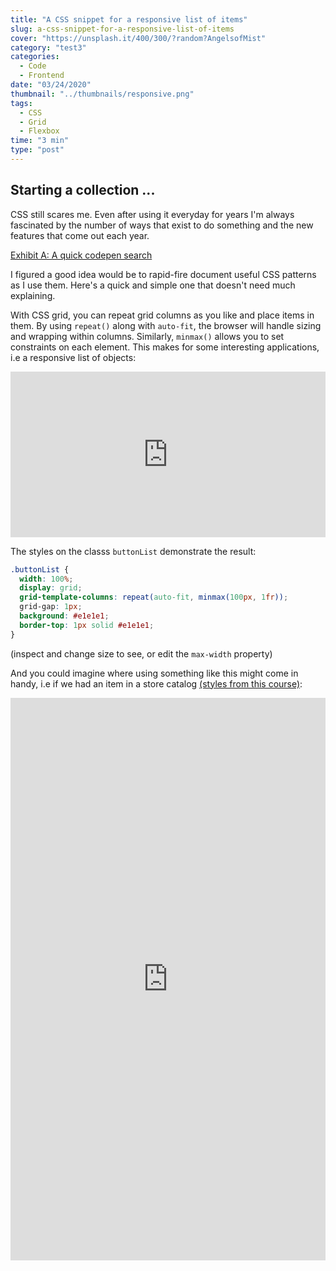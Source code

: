 ```yaml
---
title: "A CSS snippet for a responsive list of items"
slug: a-css-snippet-for-a-responsive-list-of-items
cover: "https://unsplash.it/400/300/?random?AngelsofMist"
category: "test3"
categories:
  - Code
  - Frontend
date: "03/24/2020"
thumbnail: "../thumbnails/responsive.png"
tags:
  - CSS
  - Grid
  - Flexbox
time: "3 min"
type: "post"
---
```


## Starting a collection ...

CSS still scares me. Even after using it everyday for years I'm always fascinated by the number of ways that exist to do something and the new features that come out each year.

[Exhibit A: A quick codepen search](https://codepen.io/search/pens?q=css+art)

I figured a good idea would be to rapid-fire document useful CSS patterns as I use them. Here's a quick and simple one that doesn't need much explaining.

With CSS grid, you can repeat grid columns as you like and place items in them. By using `repeat()` along with `auto-fit`, the browser will handle sizing and wrapping within columns. Similarly, `minmax()` allows you to set constraints on each element. This makes for some interesting applications, i.e a responsive list of objects:

<iframe height="265" style="width: 100%;" scrolling="no" title="Item Container" src="https://codepen.io/funsaized/embed/GRpLMWp?height=265&theme-id=dark&default-tab=result" frameborder="no" allowtransparency="true" allowfullscreen="true">
  See the Pen <a href='https://codepen.io/funsaized/pen/GRpLMWp'>Item Container</a> by Sai Nimmagadda
  (<a href='https://codepen.io/funsaized'>@funsaized</a>) on <a href='https://codepen.io'>CodePen</a>.
</iframe>

The styles on the classs `buttonList` demonstrate the result:

```css
.buttonList {
  width: 100%;
  display: grid;
  grid-template-columns: repeat(auto-fit, minmax(100px, 1fr));
  grid-gap: 1px;
  background: #e1e1e1;
  border-top: 1px solid #e1e1e1;
}
```

(inspect and change size to see, or edit the `max-width` property)

And you could imagine where using something like this might come in handy, i.e if we had an item in a store catalog [(styles from this course)](https://advancedreact.com/):

<iframe height="900" style="width: 100%;" scrolling="no" title="Supreme store item" src="https://codepen.io/funsaized/embed/NWGPaZX?height=900&theme-id=dark&default-tab=result" frameborder="no" allowtransparency="true" allowfullscreen="true">
  See the Pen <a href='https://codepen.io/funsaized/pen/NWGPaZX'>Supreme store item</a> by Sai Nimmagadda
  (<a href='https://codepen.io/funsaized'>@funsaized</a>) on <a href='https://codepen.io'>CodePen</a>.
</iframe>
